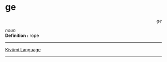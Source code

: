 
# ge

<div align="right"><i>ge</i></div>

*noun*  
**Definition :** rope  

---

[Kivümi Language](../README.md)

---
